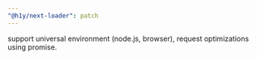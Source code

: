 ```yaml
---
"@h1y/next-loader": patch
---
```


support universal environment (node.js, browser), request optimizations using promise.
